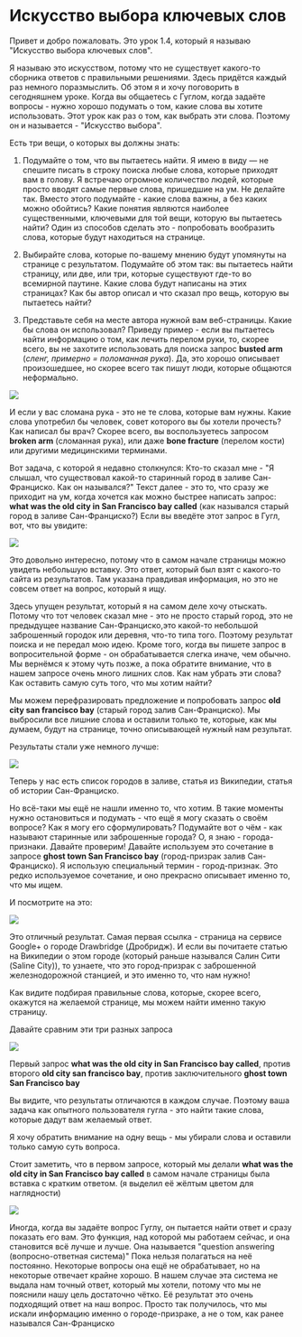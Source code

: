 # Искусство выбора ключевых слов

Привет и добро пожаловать. Это урок 1.4, который я называю "Искусство выбора ключевых слов".

Я называю это искусством, потому что не существует какого-то сборника ответов с правильными решениями.
Здесь придётся каждый раз немного поразмыслить. Об этом я и хочу поговорить в сегодняшнем уроке.
Когда вы общаетесь с Гуглом, когда задаёте вопросы - нужно хорошо подумать о том, какие слова вы хотите использовать.
Этот урок как раз о том, как выбрать эти слова. Поэтому он и называется - "Искусство выбора".

Есть три вещи, о которых вы должны знать:

1. Подумайте о том, что вы пытаетесь найти.
Я имею в виду — не спешите писать в строку поиска любые слова, которые приходят вам в голову.
Я встречаю огромное количество людей, которые просто вводят самые первые слова, пришедшие на ум.
Не делайте так. Вместо этого подумайте - какие слова важны, а без каких можно обойтись?
Какие понятия являются наиболее существенными, ключевыми для той вещи, которую вы пытаетесь найти?
Один из способов сделать это - попробовать вообразить слова, которые будут находиться на странице.

2. Выбирайте слова, которые по-вашему мнению будут упомянуты на странице с результатом.
Подумайте об этом так: вы пытаетесь найти страницу, или две, или три, которые существуют
где-то во всемирной паутине. Какие слова будут написаны на этих страницах?
Как бы автор описал и что сказал про вещь, которую вы пытаетесь найти?

3. Представьте себя на месте автора нужной вам веб-страницы.
Какие бы слова он использовал?
Приведу пример - если вы пытаетесь найти информацию о том, как лечить перелом руки, то, скорее всего,  вы не захотите
использовать для поиска запрос  **busted arm** (*сленг, примерно = поломанная рука*). Да, это хорошо описывает произошедшее,
но скорее всего так пишут люди, которые общаются неформально.

![](../images/1_4_busted_arm.png)

И если у вас сломана рука - это не те слова, которые вам нужны.
Какие слова употребил бы человек, совет которого вы бы хотели прочесть? Как написал бы врач?
Скорее всего, вы воспользуетесь запросом **broken arm** (сломанная рука), или даже **bone fracture** (перелом кости)
или другими медицинскими терминами.

Вот задача, с которой я недавно столкнулся:
Кто-то сказал мне - "Я слышал, что существовал какой-то старинный город в заливе Сан-Франциско. Как он назывался?"
Текст далее - это то, что сразу же приходит на ум, когда хочется как можно быстрее написать запрос:
**what was the old city in San Francisco bay called** (как назывался старый город в заливе Сан-Франциско?)
Если вы введёте этот запрос в Гугл, вот, что вы увидите:

![](../images/1_4_query1.png)

Это довольно интересно, потому что в самом начале страницы можно увидеть небольшую вставку. Это ответ, который был взят
с какого-то сайта из результатов. Там указана  правдивая информация, но это не совсем ответ на вопрос, который я ищу.

Здесь упущен результат, который я на самом деле хочу отыскать. Потому что тот человек сказал мне - это не просто старый город,
это не предыдущее название Сан-Франциско,это какой-то небольшой заброшенный городок или деревня, что-то типа того.
Поэтому результат поиска и не передал мою идею. Кроме того, когда вы пишете запрос в вопросительной форме - он обрабатывается
слегка иначе, чем обычно. Мы вернёмся к этому чуть позже, а пока обратите внимание, что в нашем запросе очень много лишних слов.
Как нам убрать эти слова? Как оставить самую суть того, что мы хотим найти?

Мы можем перефразировать предложение и попробовать запрос **old city san francisco bay** (старый город залив Сан-Франциско).
Мы выбросили все лишние слова и оставили только те, которые, как мы думаем, будут на странице, точно
описывающей нужный нам результат.

Результаты стали уже немного лучше:

![](../images/1_4_query2.png)

Теперь у нас есть список городов в заливе, статья из Википедии, статья об истории Сан-Франциско.

Но всё-таки мы ещё не нашли именно то, что хотим. В такие моменты нужно остановиться и подумать - что ещё я могу сказать о своём вопросе?
Как я могу его сформулировать? Подумайте вот о чём - как называют старинные или заброшенные города?
О, я знаю - города-признаки. Давайте проверим! Давайте используем это сочетание в запросе
**ghost town San Francisco bay** (город-призрак залив Сан-Франциско). Я использую специальный термин - город-признак.
Это редко используемое сочетание, и оно прекрасно описывает именно то, что мы ищем.

И посмотрите на это:

![](../images/1_4_query3.png)

Это отличный результат. Самая первая ссылка - страница на сервисе Google+ о городе Drawbridge (Дробридж).
И если вы почитаете статью на Википедии о этом городе (который раньше назывался Салин Сити (Saline City)),
то узнаете, что это город-призрак с заброшенной железнодорожной станцией, и это именно то, что нам нужно!

Как видите подбирая правильные слова, которые, скорее всего, окажутся на желаемой странице, мы можем найти именно такую страницу.

Давайте сравним эти три разных запроса

![](../images/1_4_query4.png)

Первый запрос **what was the old city in San Francisco bay called**,
против второго **old city san francisco bay**, против заключительного **ghost town San Francisco bay**

Вы видите, что результаты отличаются в каждом случае. Поэтому ваша задача как опытного пользователя гугла - это найти такие слова,
которые дадут вам желаемый ответ.

Я хочу обратить внимание на одну вещь - мы убирали слова и оставили только самую суть вопроса.

Стоит заметить, что в первом запросе, который мы делали **what was the old city in San Francisco bay called**
в самом начале страницы была вставка с кратким ответом. (я выделил её жёлтым цветом для наглядности)

![](../images/1_4_suggestion.png)

Иногда, когда вы задаёте вопрос Гуглу, он пытается найти ответ и сразу показать его вам.
Это функция, над которой мы работаем сейчас, и она становится всё лучше и лучше. Она называется "question answering (вопросно-ответная система)"
Пока нельзя полагаться на неё постоянно. Некоторые вопросы она ещё не обрабатывает, но на некоторые отвечает крайне хорошо.
В нашем случае эта система не выдала нам точный ответ, который мы хотели, потому что мы не пояснили нашу цель достаточно чётко.
Её результат это очень подходящий ответ на наш вопрос. Просто так получилось, что мы искали информацию именно о городе-призраке,
а не о том, как ранее назывался Сан-Франциско

